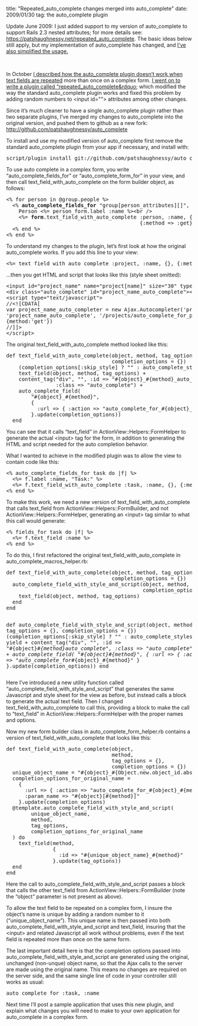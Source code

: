 title: "Repeated_auto_complete changes merged into auto_complete"
date: 2009/01/30
tag: the auto_complete plugin

<p>Update June 2009: I just added support to my version of auto_complete to support Rails 2.3 nested attributes; for more details see: <a href="https://patshaughnessy.net/repeated_auto_complete">https://patshaughnessy.net/repeated_auto_complete</a>. The basic ideas below still apply, but my implementation of auto_complete has changed, and <a href="https://patshaughnessy.net/2009/6/15/repeated-auto-complete-plugin-usage-change">I&rsquo;ve also simplified the usage.</a></p>
<p>&nbsp;</p>
<p>In October <a href="https://patshaughnessy.net/2008/10/21/autocomplete-plugin-doesn-t-work-for-repeated-fields">I described how the auto_complete plugin doesn&rsquo;t work when text fields are repeated</a> more than once on a complex form. <a href="https://patshaughnessy.net/2008/10/31/modifying-the-autocomplete-plugin-to-allow-repeated-fields">I went on to write a plugin called &ldquo;repeated_auto_complete&rdquo</a>; which modified the way the standard auto_complete plugin works and fixed this problem by adding random numbers to &lt;input id=&quot;&quot;&gt; attributes among other changes.</p>
<p>Since it&rsquo;s much cleaner to have a single auto_complete plugin rather than two separate plugins, I&rsquo;ve merged my changes to auto_complete into the original version, and pushed them to github as a new fork: <a href="http://github.com/patshaughnessy/auto_complete">http://github.com/patshaughnessy/auto_complete</a></p>
<p>To install and use my modified version of auto_complete first remove the standard auto_complete plugin from your app if necessary, and install with:</p>
<pre>script/plugin install git://github.com/patshaughnessy/auto_complete.git</pre>
<p>To use auto complete in a complex form, you write &ldquo;auto_complete_fields_for&rdquo; or &ldquo;auto_complete_form_for&rdquo; in your view, and then call text_field_with_auto_complete on the form builder object, as follows:</p>
<pre>&lt;% for person in @group.people %&gt;
  &lt;% <b>auto_complete_fields_for</b> &quot;group[person_attributes][]&quot;, person do |form| %&gt;
    Person &lt;%= person_form.label :name %&gt;&lt;br /&gt;
    &lt;%= <b>form</b>.text_field_with_auto_complete :person, :name, {},
                                           {:method =&gt; :get}  %&gt;
  &lt;% end %&gt;
&lt;% end %&gt;</pre>
<p>To understand my changes to the plugin, let&rsquo;s first look at how the original auto_complete works. If you add this line to your view:</p>
<pre>&lt;%= text_field_with_auto_complete :project, :name, {}, {:method =&gt; :get } %&gt;</pre>
<p>&hellip;then you get HTML and script that looks like this (style sheet omitted):</p>
<pre>&lt;input id=&quot;project_name&quot; name=&quot;project[name]&quot; size=&quot;30&quot; type=&quot;text&quot; /&gt;
&lt;div class=&quot;auto_complete&quot; id=&quot;project_name_auto_complete&quot;&gt;&lt;/div&gt;
&lt;script type=&quot;text/javascript&quot;&gt;
//&lt;![CDATA[
var project_name_auto_completer = new Ajax.Autocompleter(&#x27;project_name&#x27;,
&#x27;project_name_auto_complete&#x27;, &#x27;/projects/auto_complete_for_project_name&#x27;,
{method:&#x27;get&#x27;})
//]]&gt;
&lt;/script&gt;</pre>
<p>The original text_field_with_auto_complete method looked like this:</p>
<pre>def text_field_with_auto_complete(object, method, tag_options = {},
                                  completion_options = {})
    (completion_options[:skip_style] ? &quot;&quot; : auto_complete_stylesheet) +
    text_field(object, method, tag_options) +
    content_tag(&quot;div&quot;, &quot;&quot;, :id =&gt; &quot;#{object}_#{method}_auto_complete&quot;,
                :class =&gt; &quot;auto_complete&quot;) +
    auto_complete_field(
        &quot;#{object}_#{method}&quot;,
        { 
          :url =&gt; { :action =&gt; &quot;auto_complete_for_#{object}_#{method}&quot; }
        }.update(completion_options))
  end</pre>
<p>You can see that it calls &ldquo;text_field&rdquo; in ActionView::Helpers::FormHelper to generate the actual &lt;input&gt; tag for the form, in addition to generating the HTML and script needed for the auto completion behavior.</p>
<p>What I wanted to achieve in the modified plugin was to allow the view to contain code like this:</p>
<pre>&lt;% auto_complete_fields_for task do |f| %&gt;
  &lt;%= f.label :name, &quot;Task:&quot; %&gt;
  &lt;%= f.text_field_with_auto_complete :task, :name, {}, {:method =&gt; :get } %&gt;
&lt;% end %&gt;</pre>
<p>To make this work, we need a new version of text_field_with_auto_complete that calls text_field from ActionView::Helpers::FormBuilder, and not ActionView::Helpers::FormHelper, generating an &lt;input&gt; tag similar to what this call would generate:</p>
<pre>&lt;% fields_for task do |f| %&gt;
  &lt;%= f.text_field :name %&gt;
&lt;% end %&gt;</pre>
<p>To do this, I first refactored the original text_field_with_auto_complete in auto_complete_macros_helper.rb:</p>
<pre>def text_field_with_auto_complete(object, method, tag_options = {},
                                  completion_options = {})
  auto_complete_field_with_style_and_script(object, method, tag_options,
                                            completion_options) do
    text_field(object, method, tag_options)
  end
end

def auto_complete_field_with_style_and_script(object, method,
                                              tag_options = {},
                                              completion_options = {})
  (completion_options[:skip_style] ? &quot;&quot; : auto_complete_stylesheet) +
  yield +
  content_tag(&quot;div&quot;, &quot;&quot;, :id =&gt; &quot;#{object}_#{method}_auto_complete&quot;,
              :class =&gt; &quot;auto_complete&quot;) +
  auto_complete_field(
    &quot;#{object}_#{method}&quot;,
    {
      :url =&gt; { :action =&gt; &quot;auto_complete_for_#{object}_#{method}&quot; } 
    }.update(completion_options))
end</pre>
<p>Here I&rsquo;ve introduced a new utility function called &ldquo;auto_complete_field_with_style_and_script&rdquo; that generates the same Javascript and style sheet for the view as before, but instead calls a block to generate the actual text field. Then I changed text_field_with_auto_complete to call this, providing a block to make the call to &ldquo;text_field&rdquo; in ActionView::Helpers::FormHelper with the proper names and options.</p>
<p>Now my new form builder class in auto_complete_form_helper.rb contains a version of text_field_with_auto_complete that looks like this:</p>
<pre>def text_field_with_auto_complete(object,
                                  method,
                                  tag_options = {},
                                  completion_options = {})
  unique_object_name = &quot;#{object}_#{Object.new.object_id.abs}&quot;
  completion_options_for_original_name =
    {
      :url =&gt; { :action =&gt; &quot;auto_complete_for_#{object}_#{method}&quot;},
      :param_name =&gt; &quot;#{object}[#{method}]&quot;
    }.update(completion_options)
  @template.auto_complete_field_with_style_and_script(
        unique_object_name,
        method,
        tag_options,
        completion_options_for_original_name
  ) do
    text_field(method,
               {
                 :id =&gt; &quot;#{unique_object_name}_#{method}&quot;
               }.update(tag_options))
  end
end</pre>
<p>Here the call to auto_complete_field_with_style_and_script passes a block that calls the other text_field from ActionView::Helpers::FormBuilder (note the &ldquo;object&rdquo; parameter is not present as above).</p>
<p>To allow the text field to be repeated on a complex form, I insure the object&rsquo;s name is unique by adding a random number to it (&ldquo;unique_object_name&rdquo;). This unique name is then passed into both auto_complete_field_with_style_and_script and text_field, insuring that the &lt;input&gt; and related Javascript all work without problems, even if the text field is repeated more than once on the same form.</p>
<p>The last important detail here is that the completion options passed into auto_complete_field_with_style_and_script are generated using the original, unchanged (non-unque) object name, so that the Ajax calls to the server are made using the original name. This means no changes are required on the server side, and the same single line of code in your controller still works as usual:</p>
<pre>auto_complete_for :task, :name</pre>
<p>Next time I&rsquo;ll post a sample application that uses this new plugin, and explain what changes you will need to make to your own application for auto_complete in a complex form.</p>
